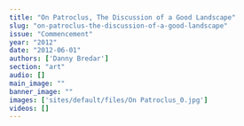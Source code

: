 ```yaml
---
title: "On Patroclus, The Discussion of a Good Landscape"
slug: "on-patroclus-the-discussion-of-a-good-landscape"
issue: "Commencement"
year: "2012"
date: "2012-06-01"
authors: ['Danny Bredar']
section: "art"
audio: []
main_image: ""
banner_image: ""
images: ['sites/default/files/On Patroclus_0.jpg']
videos: []
---
```

